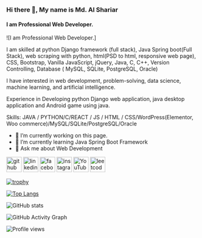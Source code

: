 ### Hi there 👋, My name is Md. Al Shariar
#### I am Professional Web Developer.
![I am Professional Web Developer.]

I am skilled at python Django framework (full stack), Java Spring boot(Full Stack), web scraping with python, html(PSD to html, responsive web page), CSS, Bootstrap, Vanilla JavaScript, jQuery, Java, C, C++, Version Controlling, Database ( MySQL, SQLite, PostgreSQL, Oracle) 

I have interested in web development, problem-solving, data science, machine learning, and artificial intelligence.

Experience in Developing python Django web application, java desktop application and
Android game using java.

Skills: JAVA / PYTHON/C/REACT / JS / HTML / CSS/WordPress(Elementor, Woo commerce)/MySQL/SQLite/PostgreSQL/Oracle

- 🔭 I’m currently working on this page. 
- 🌱 I’m currently learning Java Spring Boot Framework 
- 💬 Ask me about Web Development 


[<img src='https://cdn.jsdelivr.net/npm/simple-icons@3.0.1/icons/github.svg' alt='github' height='40'>](https://github.com/https://github.com/Shariarbup)  [<img src='https://cdn.jsdelivr.net/npm/simple-icons@3.0.1/icons/linkedin.svg' alt='linkedin' height='40'>](https://www.linkedin.com/in/https://www.linkedin.com/in/shariarbup//)  [<img src='https://cdn.jsdelivr.net/npm/simple-icons@3.0.1/icons/facebook.svg' alt='facebook' height='40'>](https://www.facebook.com/https://www.facebook.com/shariar058)  [<img src='https://cdn.jsdelivr.net/npm/simple-icons@3.0.1/icons/instagram.svg' alt='instagram' height='40'>](https://www.instagram.com/https://www.instagram.com/shariar0//)  [<img src='https://cdn.jsdelivr.net/npm/simple-icons@3.0.1/icons/youtube.svg' alt='YouTube' height='40'>](https://www.youtube.com/channel/https://www.youtube.com/channel/UC0XIb1eXWBNY1jXq_Rt9ZZA)  [<img src='https://cdn.jsdelivr.net/npm/simple-icons@3.0.1/icons/leetcode.svg' alt='leetcode' height='40'>](https://leetcode.com/Shariarbup/)  

[![trophy](https://github-profile-trophy.vercel.app/?username=https://github.com/Shariarbup)](https://github.com/ryo-ma/github-profile-trophy)

[![Top Langs](https://github-readme-stats.vercel.app/api/top-langs/?username=https://github.com/Shariarbup)](https://github.com/anuraghazra/github-readme-stats)

![GitHub stats](https://github-readme-stats.vercel.app/api?username=https://github.com/Shariarbup&show_icons=true)  

![GitHub Activity Graph](https://activity-graph.herokuapp.com/graph?username=https://github.com/Shariarbup)  

![Profile views](https://github.com/Shariarbup)  
